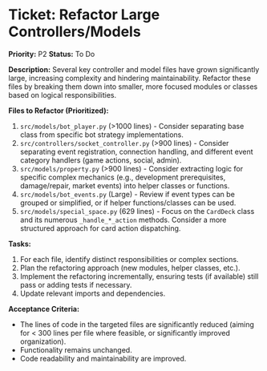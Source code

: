# Ticket: Refactor Large Controllers/Models

**Priority:** P2
**Status:** To Do

**Description:**
Several key controller and model files have grown significantly large, increasing complexity and hindering maintainability. Refactor these files by breaking them down into smaller, more focused modules or classes based on logical responsibilities.

**Files to Refactor (Prioritized):**
1.  `src/models/bot_player.py` (>1000 lines) - Consider separating base class from specific bot strategy implementations.
2.  `src/controllers/socket_controller.py` (>900 lines) - Consider separating event registration, connection handling, and different event category handlers (game actions, social, admin).
3.  `src/models/property.py` (>900 lines) - Consider extracting logic for specific complex mechanics (e.g., development prerequisites, damage/repair, market events) into helper classes or functions.
4.  `src/models/bot_events.py` (Large) - Review if event types can be grouped or simplified, or if helper functions/classes can be used.
5.  `src/models/special_space.py` (629 lines) - Focus on the `CardDeck` class and its numerous `_handle_*_action` methods. Consider a more structured approach for card action dispatching.

**Tasks:**
1.  For each file, identify distinct responsibilities or complex sections.
2.  Plan the refactoring approach (new modules, helper classes, etc.).
3.  Implement the refactoring incrementally, ensuring tests (if available) still pass or adding tests if necessary.
4.  Update relevant imports and dependencies.

**Acceptance Criteria:**
-   The lines of code in the targeted files are significantly reduced (aiming for < 300 lines per file where feasible, or significantly improved organization).
-   Functionality remains unchanged.
-   Code readability and maintainability are improved. 